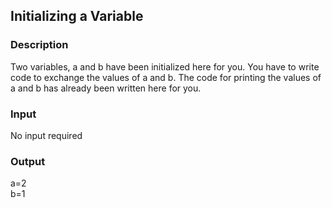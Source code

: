 ## Initializing a Variable

### Description

Two variables, a and b have been initialized here for you. You have to write code to exchange the values of a and b. The code for printing the values of a and b has already been written here for you.

### Input

No input required

### Output

a=2<br>
b=1
